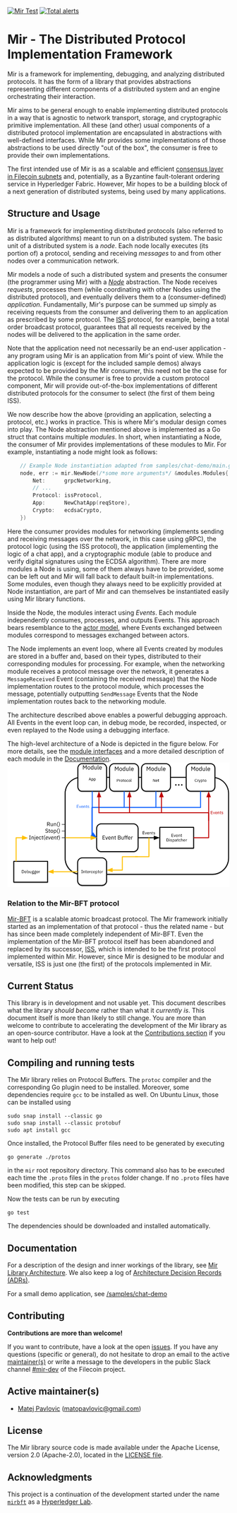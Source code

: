 [![Mir Test](https://github.com/filecoin-project/mir/actions/workflows/test.yml/badge.svg)](https://github.com/filecoin-project/mir/actions/workflows/test.yml)
[![Total alerts](https://img.shields.io/lgtm/alerts/g/filecoin-project/mir.svg?logo=lgtm&logoWidth=18)](https://lgtm.com/projects/g/filecoin-project/mir/alerts/)

# Mir - The Distributed Protocol Implementation Framework

Mir is a framework for implementing, debugging, and analyzing distributed protocols.
It has the form of a library that provides abstractions representing different components of a distributed system
and an engine orchestrating their interaction.

Mir aims to be general enough to enable implementing distributed protocols in a way that is agnostic to
network transport, storage, and cryptographic primitive implementation.
All these (and other) usual components of a distributed protocol implementation
are encapsulated in abstractions with well-defined interfaces.
While Mir provides some implementations of those abstractions to be used directly "out of the box",
the consumer is free to provide their own implementations.

The first intended use of Mir is as a scalable and efficient
[consensus layer in Filecoin subnets](https://github.com/protocol/ConsensusLab/issues/9)
and, potentially, as a Byzantine fault-tolerant ordering service in Hyperledger Fabric.
However, Mir hopes to be a building block of a next generation of distributed systems, being used by many applications.

## Structure and Usage

Mir is a framework for implementing distributed protocols (also referred to as distributed algorithms)
meant to run on a distributed system.
The basic unit of a distributed system is a *node*.
Each node locally executes (its portion of) a protocol,
sending and receiving *messages* to and from other nodes over a communication network.

Mir models a node of such a distributed system and presents the consumer (the programmer using Mir)
with a [*Node*](/node.go) abstraction.
The Node receives *requests*, processes them (while coordinating with other Nodes using the distributed protocol),
and eventually delivers them to a (consumer-defined) *application*.
Fundamentally, Mir's purpose can be summed up simply as receiving requests from the consumer
and delivering them to an application as prescribed by some protocol.
The [ISS](/pkg/iss) protocol, for example, being a total order broadcast protocol,
guarantees that all requests received by the nodes will be delivered to the application in the same order.

Note that the application need not necessarily be an end-user application -
any program using Mir is an application from Mir's point of view.
While the application logic is (except for the included sample demos) always expected to
be provided by the Mir consumer, this need not be the case for the protocol.
While the consumer is free to provide a custom protocol component,
Mir will provide out-of-the-box implementations of different distributed protocols for the consumer to select
(the first of them being ISS).

We now describe how the above (providing an application, selecting a protocol, etc.) works in practice.
This is where Mir's modular design comes into play.
The Node abstraction mentioned above is implemented as a Go struct that contains multiple *modules*.
In short, when instantiating a Node, the consumer of Mir provides implementations of these modules to Mir.
For example, instantiating a node might look as follows:

```go
    // Example Node instantiation adapted from samples/chat-demo/main.go
    node, err := mir.NewNode(/*some more arguments*/ &modules.Modules{
        Net:      grpcNetworking,
        // ...
        Protocol: issProtocol,
        App:      NewChatApp(reqStore),
        Crypto:   ecdsaCrypto,
    })
```

Here the consumer provides modules for networking
(implements sending and receiving messages over the network, in this case using gRPC),
the protocol logic (using the ISS protocol), the application (implementing the logic of a chat app), and a cryptographic
module (able to produce and verify digital signatures using the ECDSA algorithm).
There are more modules a Node is using, some of them always have to be provided,
some can be left out and Mir will fall back to default built-in implementations.
Some modules, even though they always need to be explicitly provided at Node instantiation,
are part of Mir and can themselves be instantiated easily using Mir library functions.

Inside the Node, the modules interact using *Events*.
Each module independently consumes, processes, and outputs Events.
This approach bears resemblance to the [actor model](https://en.wikipedia.org/wiki/Actor_model),
where Events exchanged between modules correspond to messages exchanged between actors.

The Node implements an event loop, where all Events created by modules are stored in a buffer and, based on their types,
distributed to their corresponding modules for processing.
For example, when the networking module receives a protocol message over the network,
it generates a `MessageReceived` Event (containing the received message)
that the Node implementation routes to the protocol module, which processes the message,
potentially outputting `SendMessage` Events that the Node implementation routes back to the networking module.

The architecture described above enables a powerful debugging approach.
All Events in the event loop can, in debug mode, be recorded, inspected, or even replayed to the Node
using a debugging interface.

The high-level architecture of a Node is depicted in the figure below.
For more details, see the [module interfaces](/pkg/modules)
and a more detailed description of each module in the [Documentation](/docs).
![High-level architecture of a Mir Node](/docs/images/high-level-architecture.png)

### Relation to the Mir-BFT protocol

[Mir-BFT](https://arxiv.org/abs/1906.05552) is a scalable atomic broadcast protocol.
The Mir framework initially started as an implementation of that protocol - thus the related name -
but has since been made completely independent of Mir-BFT.
Even the implementation of the Mir-BFT protocol itself has been abandoned and replaced by its successor,
[ISS](/pkg/iss), which is intended to be the first protocol implemented within Mir.
However, since Mir is designed to be modular and versatile,
ISS is just one (the first) of the protocols implemented in Mir.

## Current Status

This library is in development and not usable yet.
This document describes what the library *should become* rather than what it *currently is*.
This document itself is more than likely to still change.
You are more than welcome to contribute to accelerating the development of the Mir library
as an open-source contributor.
Have a look at the [Contributions section](#contributing) if you want to help out!

## Compiling and running tests

The Mir library relies on Protocol Buffers.
The `protoc` compiler and the corresponding Go plugin need to be installed.
Moreover, some dependencies require `gcc` to be installed as well.
On Ubuntu Linux, those can be installed using

```shell
sudo snap install --classic go
sudo snap install --classic protobuf
sudo apt install gcc
```

Once installed, the Protocol Buffer files need to be generated by executing

```shell
go generate ./protos
```

in the `mir` root repository directory.
This command also has to be executed each time the `.proto` files in the `protos` folder change.
If no `.proto` files have been modified, this step can be skipped.

Now the tests can be run by executing

```shell
go test
```

The dependencies should be downloaded and installed automatically.

## Documentation

For a description of the design and inner workings of the library, see [Mir Library Architecture](/docs).
We also keep a log of [Architecture Decision Records (ADRs)](/docs/architecture-decision-records).

For a small demo application, see [/samples/chat-demo](/samples/chat-demo)

## Contributing

**Contributions are more than welcome!**

If you want to contribute, have a look at the open [issues](https://github.com/filecoin-project/mir/issues).
If you have any questions (specific or general),
do not hesitate to drop an email to the active [maintainer(s)](/MAINTAINERS.md)
or write a message to the developers in the
public Slack channel [#mir-dev](https://filecoinproject.slack.com/archives/C03C77HN3AS) of the Filecoin project.

## Active maintainer(s)

- [Matej Pavlovic](https://github.com/matejpavlovic) (matopavlovic@gmail.com)

## License

The Mir library source code is made available under the Apache License, version 2.0 (Apache-2.0), located in the
[LICENSE file](LICENSE).

## Acknowledgments

This project is a continuation of the development started under the name
[`mirbft`](https://github.com/hyperledger-labs/mirbft)
as a [Hyperledger Lab](https://labs.hyperledger.org/labs/mir-bft.html).

